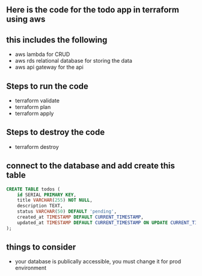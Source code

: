 ## Here is the code for the todo app in terraform using aws
## this includes the following
- aws lambda for CRUD
- aws rds relational database for storing the data
- aws api gateway for the api

## Steps to run the code
- terraform validate
- terraform plan
- terraform apply

## Steps to destroy the code
- terraform destroy

## connect to the database and add create this table

```sql
CREATE TABLE todos (
    id SERIAL PRIMARY KEY,
    title VARCHAR(255) NOT NULL,
    description TEXT,
    status VARCHAR(50) DEFAULT 'pending',
    created_at TIMESTAMP DEFAULT CURRENT_TIMESTAMP,
    updated_at TIMESTAMP DEFAULT CURRENT_TIMESTAMP ON UPDATE CURRENT_TIMESTAMP
);
```

## things to consider 
- your database is publically accessible, you must change it for prod environment